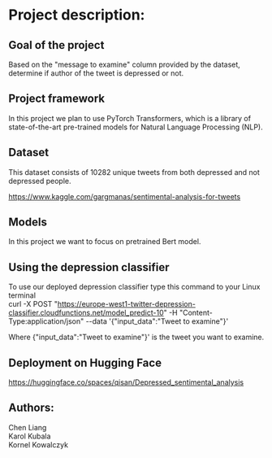 # Project description:

## Goal of the project
Based on the "message to examine" column provided by the dataset, determine if author of the tweet is depressed or not.

## Project framework
In this project we plan to use PyTorch Transformers, which is a library of state-of-the-art pre-trained models for Natural Language Processing (NLP).

## Dataset
This dataset consists of 10282 unique tweets from both depressed and not depressed people.

https://www.kaggle.com/gargmanas/sentimental-analysis-for-tweets

## Models
In this project we want to focus on pretrained Bert model.

## Using the depression classifier
To use our deployed depression classifier type this command to your Linux terminal <br />
curl -X POST "https://europe-west1-twitter-depression-classifier.cloudfunctions.net/model_predict-10" -H "Content-Type:application/json" --data '{"input_data":"Tweet to examine"}'

Where {"input_data":"Tweet to examine"}' is the tweet you want to examine.

## Deployment on Hugging Face

https://huggingface.co/spaces/qisan/Depressed_sentimental_analysis

## Authors:
Chen Liang <br />
Karol Kubala <br />
Kornel Kowalczyk 
